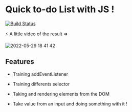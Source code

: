 # Quick to-do List with JS !

[![Build Status](https://travis-ci.org/joemccann/dillinger.svg?branch=master)](https://travis-ci.org/joemccann/dillinger)

⚡ A little video of the result => 

![2022-05-29 18 41 42](https://user-images.githubusercontent.com/102190834/170881756-122fd809-c2cd-4eb7-bae2-59b065fc8f75.gif)

## Features

- Training addEventListener

- Training differents selector

- Taking and rendering elements from the DOM

- Take value from an input and doing something with it !
